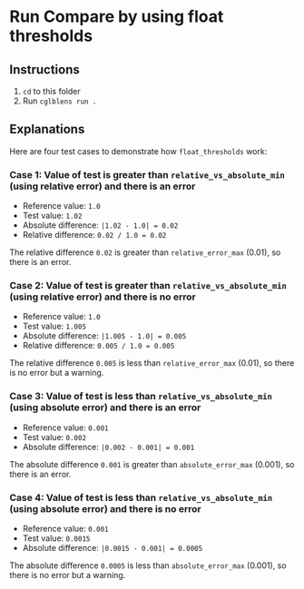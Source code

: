 # Run Compare by using float thresholds

## Instructions

1. `cd` to this folder
2. Run `cglblens run .`

## Explanations

Here are four test cases to demonstrate how `float_thresholds` work:

### Case 1: Value of test is greater than `relative_vs_absolute_min` (using relative error) and there is an error

- Reference value: `1.0`
- Test value: `1.02`
- Absolute difference: `|1.02 - 1.0| = 0.02`
- Relative difference: `0.02 / 1.0 = 0.02`

The relative difference `0.02` is greater than `relative_error_max` (0.01), so there is an error.

### Case 2: Value of test is greater than `relative_vs_absolute_min` (using relative error) and there is no error

- Reference value: `1.0`
- Test value: `1.005`
- Absolute difference: `|1.005 - 1.0| = 0.005`
- Relative difference: `0.005 / 1.0 = 0.005`

The relative difference `0.005` is less than `relative_error_max` (0.01), so there is no error but a warning.

### Case 3: Value of test is less than `relative_vs_absolute_min` (using absolute error) and there is an error

- Reference value: `0.001`
- Test value: `0.002`
- Absolute difference: `|0.002 - 0.001| = 0.001`

The absolute difference `0.001` is greater than `absolute_error_max` (0.001), so there is an error.

### Case 4: Value of test is less than `relative_vs_absolute_min` (using absolute error) and there is no error

- Reference value: `0.001`
- Test value: `0.0015`
- Absolute difference: `|0.0015 - 0.001| = 0.0005`

The absolute difference `0.0005` is less than `absolute_error_max` (0.001), so there is no error but a warning.

